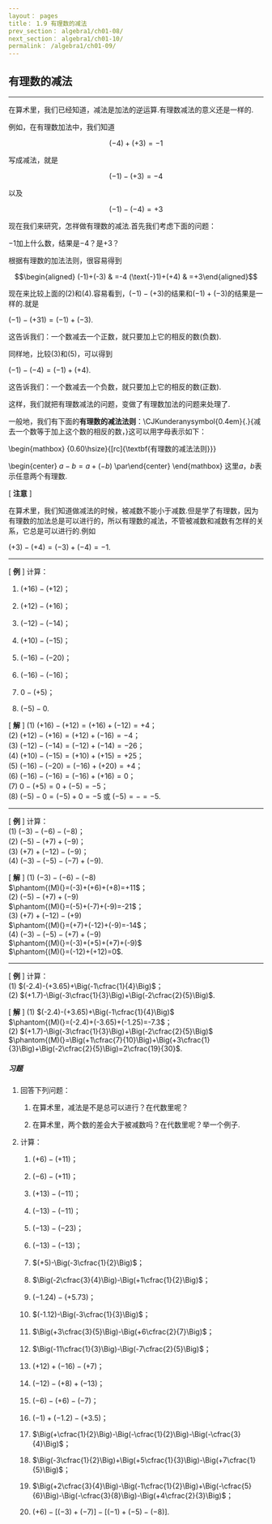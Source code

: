 ```yaml
---
layout： pages
title： 1.9 有理数的减法
prev_section： algebra1/ch01-08/
next_section： algebra1/ch01-10/
permalink： /algebra1/ch01-09/
---
```


有理数的减法
------------

----

在算术里，我们已经知道，减法是加法的逆运算.有理数减法的意义还是一样的.

例如，在有理数加法中，我们知道


$$(-4)+(+3)=-1$$


写成减法，就是


$$(-1)-(+3)=-4$$


以及

$$(-1)-(-4)=+3$$


现在我们来研究，怎祥做有理数的减法.首先我们考虑下面的问题：

$-1$加上什么数，结果是$-4$？是$+3$？

根据有理数的加法法则，很容易得到


$$\begin{aligned}
(-1)+(-3) & =-4  
(\text{-}1)+(+4) & =+3\end{aligned}$$


现在来比较上面的(2)和(4).容易看到，$(-1)-(+3)$的结果和$(-1)+(-3)$的结果是一样的.就是

$(-1)-(+31)=(-1)+(-3)$.

这告诉我们：一个数减去一个正数，就只要加上它的相反的数(负数).

同样地，比较(3)和(5)，可以得到

$(-1)-(-4)=(-1)+(+4)$.

这告诉我们：一个数减去一个负数，就只要加上它的相反的数(正数).

这样，我们就把有理数减法的问题，变做了有理数加法的问题来处理了.

一般地，我们有下面的**有理数的减法法则**：<span>\CJKunderanysymbol{0.4em}{.}{减去一个数等于加上这个数的相反的数，}</span>这可以用字母表示如下：

\begin{mathbox}
{0.60\hsize}{[rc]{\textbf{有理数的减法法则}}}

\begin{center}
$a-b=a+(-b)$
\par\end{center}
\end{mathbox}
这里$a$，$b$表示任意两个有理数.

[ **注意** ]

在算术里，我们知道做减法的时候，被减数不能小于减数.但是学了有理数，因为有理数的加法总是可以进行的，所以有理数的减法，不管被减数和减数有怎样的关系，它总是可以进行的.例如


$(+3)-(+4)=(-3)+(-4)=-1$.


----

[ **例** ] 计算：

1.  $(+16)-(+12)$；

2.  $(+12)-(+16)$；

3.  $(-12)-(-14)$；

4.  $(+10)-(-15)$；

5.  $(-16)-(-20)$；

6.  $(-16)-(-16)$；

7.  $0-(+5)$；

8.  $(-5)-0$.

[ **解** ] (1) $(+16)-(+12)=(+16)+(-12)=+4$；  
(2) $(+12)-(+16)=(+12)+(-16)=-4$；  
(3) $(-12)-(-14)=(-12)+(-14)=-26$；  
(4) $(+10)-(-15)=(+10)+(+15)=+25$；  
(5) $(-16)-(-20)=(-16)+(+20)=+4$；  
(6) $(-16)-(-16)=(-16)+(+16)=0$；  
(7) $0-(+5)=0+(-5)=-5$；  
(8) $(-5)-0=(-5)+0=-5$ 或 $(-5)=-=-5$.


----

[ **例** ] 计算：  
(1) $(-3)-(-6)-(-8)$；  
(2) $(-5)-(+7)+(-9)$；  
(3) $(+7)+(-12)-(-9)$；  
(4) $(-3)-(-5)-(-7)+(-9)$.

[ **解** ] (1) $(-3)-(-6)-(-8)$  
$\phantom{(M)(}=(-3)+(+6)+(+8)=+11$；  
(2) $(-5)-(+7)+(-9)$  
$\phantom{(M)(}=(-5)+(-7)+(-9)=-21$；  
(3) $(+7)+(-12)-(+9)$  
$\phantom{(M)(}=(+7)+(-12)+(-9)=-14$；  
(4) $(-3)-(-5)-(+7)+(-9)$  
$\phantom{(M)(}=(-3)+(+5)+(+7)+(-9)$  
$\phantom{(M)(}=(-12)+(+12)=0$.


----

[ **例** ] 计算：  
(1) $(-2.4)-(+3.65)+\Big(-1\cfrac{1}{4}\Big)$；  
(2) $(+1.7)-\Big(-3\cfrac{1}{3}\Big)+\Big(-2\cfrac{2}{5}\Big)$.

[ **解** ] (1) $(-2.4)-(+3.65)+\Big(-1\cfrac{1}{4}\Big)$  
$\phantom{(M)(}=(-2.4)+(-3.65)+(-1.25)=-7.3$；  
(2) $(+1.7)-\Big(-3\cfrac{1}{3}\Big)+\Big(-2\cfrac{2}{5}\Big)$  
$\phantom{(M)(}=\Big(+1\cfrac{7}{10}\Big)+\Big(+3\cfrac{1}{3}\Big)+\Big(-2\cfrac{2}{5}\Big)=2\cfrac{19}{30}$.




<div class="note">
<h5>习题</h5>
</div>

1.  回答下列问题：

    1.  在算术里，减法是不是总可以进行？在代数里呢？

    2.  在算术里，两个数的差会大于被减数吗？在代数里呢？举一个例子.

2.  计算：

    1.  $(+6)-(+11)$；

    2.  $(-6)-(+11)$；

    3.  $(+13)-(-11)$；

    4.  $(-13)-(-11)$；

    5.  $(-13)-(-23)$；

    6.  $(-13)-(-13)$；

    7.  $(+5)-\Big(-3\cfrac{1}{2}\Big)$；

    8.  $\Big(-2\cfrac{3}{4}\Big)-\Big(+1\cfrac{1}{2}\Big)$；

    9.  $(-1.24)-(+5.73)$；

    10. $(-1.12)-\Big(-3\cfrac{1}{3}\Big)$；

    11. $\Big(+3\cfrac{3}{5}\Big)-\Big(+6\cfrac{2}{7}\Big)$；

    12. $\Big(-11\cfrac{1}{3}\Big)-\Big(-7\cfrac{2}{5}\Big)$；

    13. $(+12)+(-16)-(+7)$；

    14. $(-12)-(+8)+(-13)$；

    15. $(-6)-(+6)-(-7)$；

    16. $(-1)+(-1.2)-(+3.5)$；

    17. $\Big(+\cfrac{1}{2}\Big)-\Big(-\cfrac{1}{2}\Big)-\Big(-\cfrac{3}{4}\Big)$；

    18. $\Big(-3\cfrac{1}{2}\Big)+\Big(+5\cfrac{1}{3}\Big)-\Big(+7\cfrac{1}{5}\Big)$；

    19. $\Big(+2\cfrac{3}{4}\Big)-\Big(-1\cfrac{1}{2}\Big)+\Big(-\cfrac{5}{6}\Big)-\Big(-\cfrac{3}{8}\Big)-\Big(+4\cfrac{2}{3}\Big)$；

    20. $(+6)-[(-3)+(-7)]-[(-1)+(-5)-(-8)]$.



